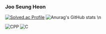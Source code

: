 ### Joo Seung Heon

[![Solved.ac Profile](http://mazassumnida.wtf/api/v2/generate_badge?boj=joojk01)](https://solved.ac/joojk01/)
![Anurag's GitHub stats](https://github-readme-stats.vercel.app/api?username=heonjs&show_icons=true&theme=radical)
\n

![CPP](https://img.shields.io/badge/CPP-00599C.svg?&style=for-the-badge&logo=cplusplus&logoColor=white)
![C](https://img.shields.io/badge/C-A8B9CC.svg?&style=for-the-badge&logo=C&logoColor=white)

